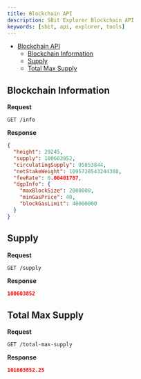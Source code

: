 ```yaml
---
title: Blockchain API
description: SBit Explorer Blockchain API
keywords: [sbit, api, explorer, tools]
---
```


- [Blockchain API](#Blockchain-API)
  - [Blockchain Information](#Blockchain-Information)
  - [Supply](#Supply)
  - [Total Max Supply](#Total-Max-Supply)


## Blockchain Information

**Request**
```
GET /info
```

**Response**
```json
{
  "height": 29245,
  "supply": 100603852,
  "circulatingSupply": 95853844,
  "netStakeWeight": 1095728543244388,
  "feeRate": 0.00401787,
  "dgpInfo": {
    "maxBlockSize": 2000000,
    "minGasPrice": 40,
    "blockGasLimit": 40000000
  }
}
```


## Supply

**Request**
```
GET /supply
```

**Response**
```json
100603852
```


## Total Max Supply

**Request**
```
GET /total-max-supply
```

**Response**
```json
101603852.25
```
